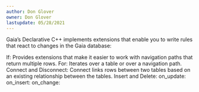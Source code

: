 ```yaml
---
author: Don Glover
owner: Don Glover
lastupdate: 05/28/2021
---
```


Gaia’s Declarative C++ implements extensions that enable you to write rules that react to changes in the Gaia database:

If: Provides extensions that make it easier to work with navigation paths that return multiple rows.
For: Iterates over a table or over a navigation path.
Connect and Disconnect: Connect links rows between two tables based on an existing relationship between the tables.
Insert and Delete:
on_update:
on_insert: 
on_change: